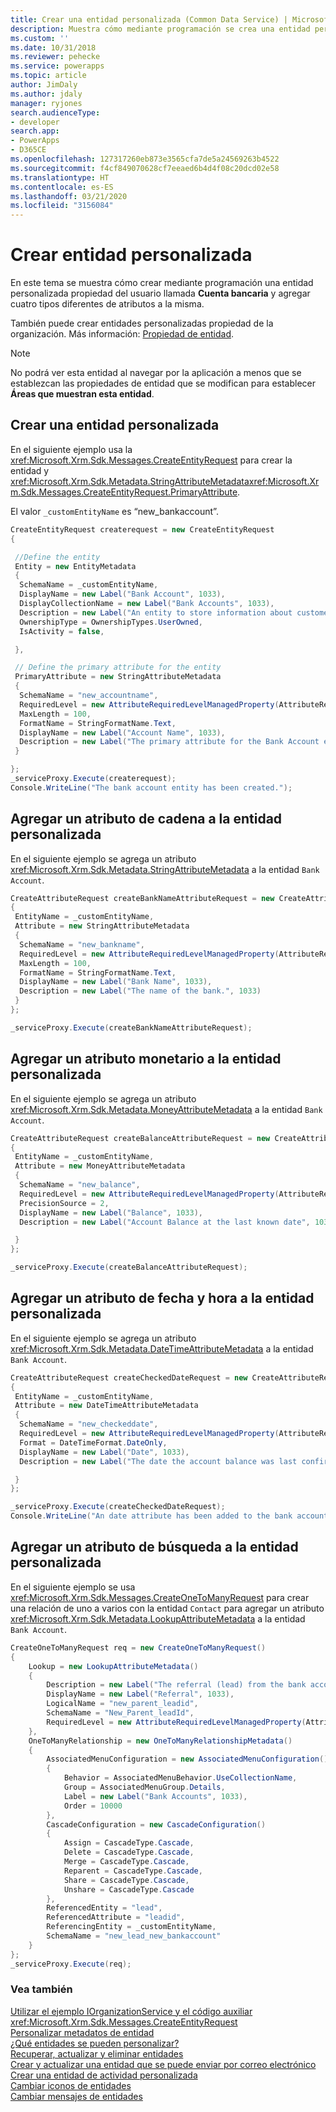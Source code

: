 ```yaml
---
title: Crear una entidad personalizada (Common Data Service) | Microsoft Docs
description: Muestra cómo mediante programación se crea una entidad personalizada en Common Data Service.
ms.custom: ''
ms.date: 10/31/2018
ms.reviewer: pehecke
ms.service: powerapps
ms.topic: article
author: JimDaly
ms.author: jdaly
manager: ryjones
search.audienceType:
- developer
search.app:
- PowerApps
- D365CE
ms.openlocfilehash: 127317260eb873e3565cfa7de5a24569263b4522
ms.sourcegitcommit: f4cf849070628cf7eeaed6b4d4f08c20dcd02e58
ms.translationtype: HT
ms.contentlocale: es-ES
ms.lasthandoff: 03/21/2020
ms.locfileid: "3156084"
---
```

# <a name="create-custom-entity"></a>Crear entidad personalizada

En este tema se muestra cómo crear mediante programación una entidad personalizada propiedad del usuario llamada **Cuenta bancaria** y agregar cuatro tipos diferentes de atributos a la misma.  
  
También puede crear entidades personalizadas propiedad de la organización. Más información: [Propiedad de entidad](/dynamics365/customer-engagement/developer/introduction-entities#entity-ownership).  
  
> [!NOTE]
>  No podrá ver esta entidad al navegar por la aplicación a menos que se establezcan las propiedades de entidad que se modifican para establecer **Áreas que muestran esta entidad**.  
  
<a name="BKMK_CreateCustomEntity"></a>   

## <a name="create-a-custom-entity"></a>Crear una entidad personalizada  

 En el siguiente ejemplo usa la <xref:Microsoft.Xrm.Sdk.Messages.CreateEntityRequest> para crear la entidad y <xref:Microsoft.Xrm.Sdk.Metadata.StringAttributeMetadata><xref:Microsoft.Xrm.Sdk.Messages.CreateEntityRequest.PrimaryAttribute>.  
  
 El valor `_customEntityName` es “new_bankaccount”.  
  
```csharp
CreateEntityRequest createrequest = new CreateEntityRequest
{

 //Define the entity
 Entity = new EntityMetadata
 {
  SchemaName = _customEntityName,
  DisplayName = new Label("Bank Account", 1033),
  DisplayCollectionName = new Label("Bank Accounts", 1033),
  Description = new Label("An entity to store information about customer bank accounts", 1033),
  OwnershipType = OwnershipTypes.UserOwned,
  IsActivity = false,

 },

 // Define the primary attribute for the entity
 PrimaryAttribute = new StringAttributeMetadata
 {
  SchemaName = "new_accountname",
  RequiredLevel = new AttributeRequiredLevelManagedProperty(AttributeRequiredLevel.None),
  MaxLength = 100,
  FormatName = StringFormatName.Text,
  DisplayName = new Label("Account Name", 1033),
  Description = new Label("The primary attribute for the Bank Account entity.", 1033)
 }

};
_serviceProxy.Execute(createrequest);
Console.WriteLine("The bank account entity has been created.");
```  
  
<a name="BKMK_AddStringAttribute"></a>   

## <a name="add-a-string-attribute-to-the-custom-entity"></a>Agregar un atributo de cadena a la entidad personalizada  

En el siguiente ejemplo se agrega un atributo <xref:Microsoft.Xrm.Sdk.Metadata.StringAttributeMetadata> a la entidad `Bank Account`.  
  
```csharp
CreateAttributeRequest createBankNameAttributeRequest = new CreateAttributeRequest
{
 EntityName = _customEntityName,
 Attribute = new StringAttributeMetadata
 {
  SchemaName = "new_bankname",
  RequiredLevel = new AttributeRequiredLevelManagedProperty(AttributeRequiredLevel.None),
  MaxLength = 100,
  FormatName = StringFormatName.Text,
  DisplayName = new Label("Bank Name", 1033),
  Description = new Label("The name of the bank.", 1033)
 }
};

_serviceProxy.Execute(createBankNameAttributeRequest);
```
  
<a name="BKMK_AddMoneyAttribute"></a>   

## <a name="add-a-money-attribute-to-the-custom-entity"></a>Agregar un atributo monetario a la entidad personalizada  

 En el siguiente ejemplo se agrega un atributo <xref:Microsoft.Xrm.Sdk.Metadata.MoneyAttributeMetadata> a la entidad `Bank Account`.  
  
```csharp
CreateAttributeRequest createBalanceAttributeRequest = new CreateAttributeRequest
{
 EntityName = _customEntityName,
 Attribute = new MoneyAttributeMetadata
 {
  SchemaName = "new_balance",
  RequiredLevel = new AttributeRequiredLevelManagedProperty(AttributeRequiredLevel.None),
  PrecisionSource = 2,
  DisplayName = new Label("Balance", 1033),
  Description = new Label("Account Balance at the last known date", 1033),

 }
};

_serviceProxy.Execute(createBalanceAttributeRequest);

```  
  
<a name="BKMK_AddDateTimeAttribute"></a>   

## <a name="add-a-datetime-attribute-to-the-custom-entity"></a>Agregar un atributo de fecha y hora a la entidad personalizada  

En el siguiente ejemplo se agrega un atributo <xref:Microsoft.Xrm.Sdk.Metadata.DateTimeAttributeMetadata> a la entidad `Bank Account`.  
  
```csharp
CreateAttributeRequest createCheckedDateRequest = new CreateAttributeRequest
{
 EntityName = _customEntityName,
 Attribute = new DateTimeAttributeMetadata
 {
  SchemaName = "new_checkeddate",
  RequiredLevel = new AttributeRequiredLevelManagedProperty(AttributeRequiredLevel.None),
  Format = DateTimeFormat.DateOnly,
  DisplayName = new Label("Date", 1033),
  Description = new Label("The date the account balance was last confirmed", 1033)

 }
};

_serviceProxy.Execute(createCheckedDateRequest);
Console.WriteLine("An date attribute has been added to the bank account entity.");
```
  
<a name="BKMK_AddLookupAttribute"></a>
   
## <a name="add-a-lookup-attribute-to-the-custom-entity"></a>Agregar un atributo de búsqueda a la entidad personalizada 
 
 En el siguiente ejemplo se usa <xref:Microsoft.Xrm.Sdk.Messages.CreateOneToManyRequest> para crear una relación de uno a varios con la entidad `Contact` para agregar un atributo <xref:Microsoft.Xrm.Sdk.Metadata.LookupAttributeMetadata> a la entidad `Bank Account`.  
  
```csharp
CreateOneToManyRequest req = new CreateOneToManyRequest()
{
    Lookup = new LookupAttributeMetadata()
    {
        Description = new Label("The referral (lead) from the bank account owner", 1033),
        DisplayName = new Label("Referral", 1033),
        LogicalName = "new_parent_leadid",
        SchemaName = "New_Parent_leadId",
        RequiredLevel = new AttributeRequiredLevelManagedProperty(AttributeRequiredLevel.Recommended)
    },
    OneToManyRelationship = new OneToManyRelationshipMetadata()
    {
        AssociatedMenuConfiguration = new AssociatedMenuConfiguration()
        {
            Behavior = AssociatedMenuBehavior.UseCollectionName,
            Group = AssociatedMenuGroup.Details,
            Label = new Label("Bank Accounts", 1033),
            Order = 10000
        },
        CascadeConfiguration = new CascadeConfiguration()
        {
            Assign = CascadeType.Cascade,
            Delete = CascadeType.Cascade,
            Merge = CascadeType.Cascade,
            Reparent = CascadeType.Cascade,
            Share = CascadeType.Cascade,
            Unshare = CascadeType.Cascade
        },
        ReferencedEntity = "lead",
        ReferencedAttribute = "leadid",
        ReferencingEntity = _customEntityName,
        SchemaName = "new_lead_new_bankaccount"
    }
};
_serviceProxy.Execute(req);
```
  
### <a name="see-also"></a>Vea también  
 [Utilizar el ejemplo IOrganizationService y el código auxiliar](/dynamics365/customer-engagement/developer/use-sample-helper-code)   
 <xref:Microsoft.Xrm.Sdk.Messages.CreateEntityRequest>   
 [Personalizar metadatos de entidad](../customize-entity-metadata.md)   
 [¿Qué entidades se pueden personalizar?](/dynamics365/customer-engagement/developer/which-entities-are-customizable)   
 [Recuperar, actualizar y eliminar entidades](/dynamics365/customer-engagement/developer/retrieve-update-delete-entities)   
 [Crear y actualizar una entidad que se puede enviar por correo electrónico](/dynamics365/customer-engagement/developer/create-update-entity-emailed)   
 [Crear una entidad de actividad personalizada](/dynamics365/customer-engagement/developer/create-custom-activity-entity)   
 [Cambiar iconos de entidades](/dynamics365/customer-engagement/developer/modify-icons-entity)   
 [Cambiar mensajes de entidades](/dynamics365/customer-engagement/developer/modify-messages-entity)
